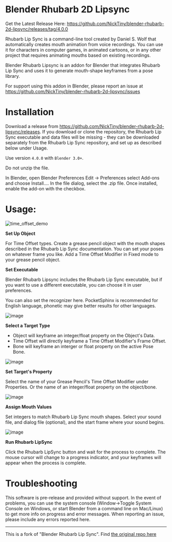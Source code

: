 # Blender Rhubarb 2D Lipsync

Get the Latest Release Here: https://github.com/NickTiny/blender-rhubarb-2d-lipsync/releases/tag/4.0.0

Rhubarb Lip Sync is a command-line tool created by Daniel S. Wolf that automatically creates mouth animation from voice recordings. You can use it for characters in computer games, in animated cartoons, or in any other project that requires animating mouths based on existing recordings.

Blender Rhubarb Lipsync is an addon for Blender that integrates Rhubarb Lip Sync and uses it to generate mouth-shape keyframes from a pose library.

For support using this addon in Blender, please report an issue at 
https://github.com/NickTiny/blender-rhubarb-2d-lipsync/issues

# Installation
Download a release from https://github.com/NickTiny/blender-rhubarb-2d-lipsync/releases. If you download or clone the repository, the Rhubarb Lip Sync executable and data files will be missing - they can be downloaded separately from the Rhubarb Lip Sync repository, and set up as described below under Usage.

Use version `4.0.0` with `Blender 3.0+`.

Do not unzip the file.

In Blender, open Blender Preferences Edit -> Preferences select Add-ons and choose Install.... In the file dialog, select the .zip file. Once installed, enable the add-on with the checkbox.

# Usage: 

![time_offset_demo](https://user-images.githubusercontent.com/86638335/208316400-8b3fd323-1936-4a85-909d-82fdf4af38d3.gif)


**Set Up Object**

For Time Offset types. Create a grease pencil object with the mouth shapes described in the Rhubarb Lip Sync documentation. You can set your poses on whatever frame you like. Add a Time Offset Modifier in Fixed mode to your grease pencil object.


**Set Executable**

Blender Rhubarb Lipsync includes the Rhubarb Lip Sync executable, but if you want to use a different executable, you can choose it in user preferences.

You can also set the recognizer here. PocketSphinx is recommended for English language, phonetic may give better results for other languages.

![image](https://user-images.githubusercontent.com/86638335/208315480-a42398e9-e0e2-4417-b5b8-14f2eed6b149.png)

**Select a Target Type** 

 - Object will keyframe an integer/float property on the Object's Data. 
  - Time Offset will directly keyframe a Time Offset Modifier's Frame Offset. 
 - Bone will keyframe an interger or float property on the active Pose Bone.

![image](https://user-images.githubusercontent.com/86638335/208315884-ff24dcd6-a558-4084-a57f-ebb63755d2fe.png)


**Set Target's Property**

Select the name of your Grease Pencil's Time Offset Modifier under Properties. Or the name of an integer/float property on the object/bone.

![image](https://user-images.githubusercontent.com/86638335/208316229-bff658a7-fdec-40e6-b501-8572d6bf4a13.png)

**Assign Mouth Values**

 Set integers to match Rhubarb Lip Sync mouth shapes. Select your sound file, and dialog file (optional), and the start frame where your sound begins.

![image](https://user-images.githubusercontent.com/86638335/208316842-d28c383c-5115-4ede-9a79-682456620f4c.png)


**Run Rhubarb LipSync**

Click the Rhubarb LipSync button and wait for the process to complete. The mouse cursor will change to a progress indicator, and your keyframes will appear when the process is complete.


# Troubleshooting
This software is pre-release and provided without support. In the event of problems, you can use the system console (Window->Toggle System Console on Windows, or start Blender from a command line on Mac/Linux) to get more info on progress and error messages. When reporting an issue, please include any errors reported here.

------------------
This is a fork of "Blender Rhubarb Lip Sync". Find [the original repo here](https://github.com/scaredyfish/blender-rhubarb-lipsync)
